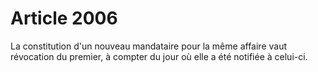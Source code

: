 # Article 2006

La constitution d'un nouveau mandataire pour la même affaire vaut révocation du premier, à compter du jour où elle a été notifiée à celui-ci.
